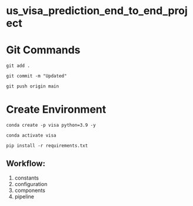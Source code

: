 # us_visa_prediction_end_to_end_project

# Git Commands
```
git add .

git commit -m "Updated"

git push origin main
```

# Create Environment
```
conda create -p visa python=3.9 -y

conda activate visa

pip install -r requirements.txt
```

## Workflow:
1. constants
2. configuration
3. components
4. pipeline